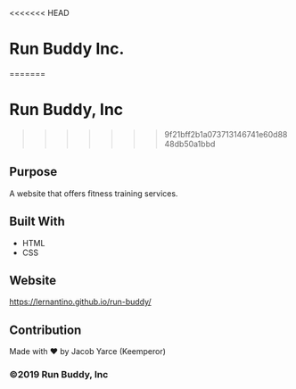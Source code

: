 <<<<<<< HEAD
# Run Buddy Inc.
=======
# Run Buddy, Inc
>>>>>>> 9f21bff2b1a073713146741e60d8848db50a1bbd

## Purpose
A website that offers fitness training services. 

## Built With
* HTML
* CSS

## Website
https://lernantino.github.io/run-buddy/

## Contribution
Made with ❤️ by Jacob Yarce (Keemperor)

### ©️2019 Run Buddy, Inc 
